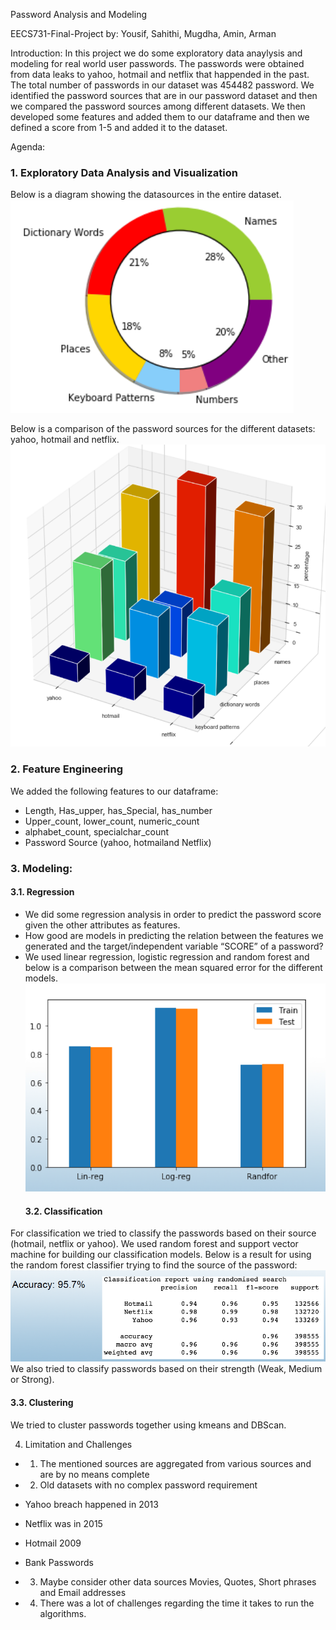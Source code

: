 Password Analysis and Modeling

EECS731-Final-Project by: Yousif, Sahithi, Mugdha, Amin, Arman

Introduction:
In this project we do some exploratory data anaylysis and modeling for real world user passwords. The passwords were obtained from data leaks to yahoo, hotmail and netflix that happended in the past. The total number of passwords in our dataset was 454482 password. We identified the password sources that are in our password dataset and then we compared the password sources among different datasets. We then developed some features and added them to our dataframe and then we defined a score from 1-5 and added it to the dataset.

Agenda:

### 1. Exploratory Data Analysis and Visualization
Below is a diagram showing the datasources in the entire dataset.
![Password_Sources](Pics/all.PNG)

Below is a comparison of the password sources for the different datasets: yahoo, hotmail and netflix.
![Comparison_Password_Sources](Pics/comparison.PNG)

### 2. Feature Engineering
We added the following features to our dataframe:
* Length, Has_upper, has_Special, has_number
* Upper_count, lower_count, numeric_count
* alphabet_count, specialchar_count
* Password Source (yahoo, hotmailand Netflix)

### 3. Modeling:

#### 3.1. Regression
 * We did some regression analysis in order to predict the password score given the other attributes as features.
* How good are models in predicting the relation between the features we generated and the target/independent variable “SCORE” of a password?
* We used linear regression, logistic regression and random forest and below is a comparison between the mean squared error for the different models.
![Model_Comparison](Pics/regress.PNG)
  #### 3.2. Classification
For classification we tried to classify the passwords based on their source (hotmail, netflix or yahoo). We used random forest and support vector machine for building our classification models. 
Below is a result for using the random forest classifier trying to find the source of the password:
![Random_Forest](Pics/random.PNG)
We also tried to classify passwords based on their strength (Weak, Medium or Strong).

  #### 3.3. Clustering
  We tried to cluster passwords together using kmeans and DBScan. 

4. Limitation and Challenges
* 1. The mentioned sources are aggregated from various sources and are by no means complete

* 2. Old datasets with no complex password requirement
* Yahoo breach happened in 2013
* Netflix was in 2015
* Hotmail 2009
* Bank Passwords

* 3. Maybe consider other data sources
Movies, Quotes, Short phrases and Email addresses
 * 4. There was a lot of challenges regarding the time it takes to run the algorithms. 



